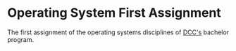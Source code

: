 # Operating System First Assignment

The first assignment of the operating systems disciplines of [DCC's](https://www.dcc.ufmg.br/) bachelor program.
